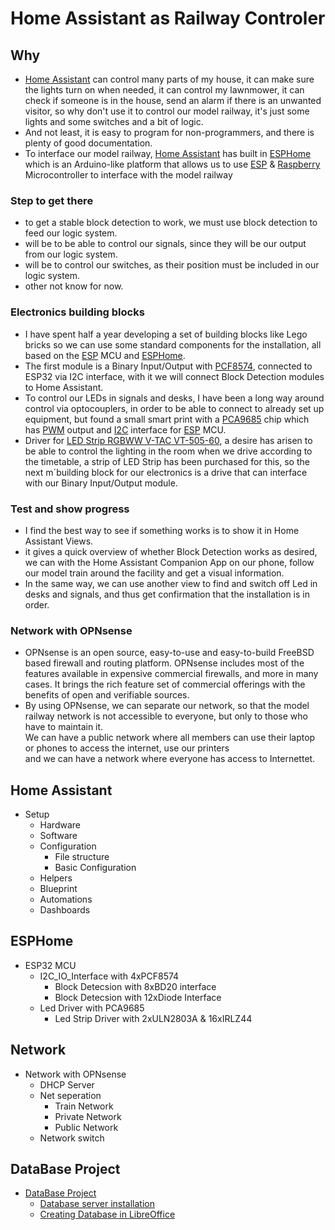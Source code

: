 # Home Assistant as Railway Controler

## Why

* [Home Assistant](https://www.home-assistant.io/) can control many parts of my house, it can make sure the lights turn on when needed, it can control my lawnmower, it can check if someone is in the house, send an alarm if there is an unwanted visitor, so why don't use it to control our model railway, it's just some lights and some switches and a bit of logic.
* And not least, it is easy to program for non-programmers, and there is plenty of good documentation.
* To interface our model railway, [Home Assistant](https://www.home-assistant.io/) has built in [ESPHome](https://esphome.io/) which is an Arduino-like platform that allows us to use [ESP](https://esphome.io/components/esp32) & [Raspberry](https://esphome.io/components/rp2040) Microcontroller to interface with the model railway

### Step to get there

* to get a stable block detection to work, we must use block detection to feed our logic system.
* will be to be able to control our signals, since they will be our output from our logic system.
* will be to control our switches, as their position must be included in our logic system.
* other not know for now.

### Electronics building blocks

* I have spent half a year developing a set of building blocks like Lego bricks so we can use some standard components for the installation, all based on the [ESP](https://esphome.io/components/esp32) MCU and [ESPHome](https://esphome.io/).
* The first module is a Binary Input/Output with [PCF8574](https://www.nxp.com/docs/en/data-sheet/PCF8574_PCF8574A.pdf), connected to ESP32 via I2C interface, with it we will connect Block Detection modules to Home Assistant.
* To control our LEDs in signals and desks, I have been a long way around control via optocouplers, in order to be able to connect to already set up equipment, but found a small smart print with a [PCA9685](https://www.nxp.com/products/power-management/lighting-driver-and-controller-ics/led-controllers/16-channel-12-bit-pwm-fm-plus-ic-bus-led-controller:PCA9685) chip which has [PWM](https://da.wikipedia.org/wiki/Pulsbreddemodulation) output and [I2C](https://www.ti.com/lit/an/sbaa565/sbaa565.pdf?ts=1708812930096&ref_url=https%253A%252F%252Fwww.google.com.ar%252F) interface for [ESP](https://esphome.io/components/esp32) MCU.
* Driver for [LED Strip RGBWW V-TAC VT-505-60](https://www.ledproff.dk/12v-rgb-ledstrips/250-v-tac-108w-m-rgb-staenktaet-led-strip-5m-60-led-pr-meter-3800157676281.html), a desire has arisen to be able to control the lighting in the room when we drive according to the timetable, a strip of LED Strip has been purchased for this, so the next m´building block for our electronics is a drive that can interface with our Binary Input/Output module.

### Test and show progress

* I find the best way to see if something works is to show it in Home Assistant Views.
* it gives a quick overview of whether Block Detection works as desired, we can with the Home Assistant Companion App on our phone, follow our model train around the facility and get a visual information.
* In the same way, we can use another view to find and switch off Led in desks and signals, and thus get confirmation that the installation is in order.

### Network with OPNsense

* OPNsense is an open source, easy-to-use and easy-to-build FreeBSD based firewall and routing platform. OPNsense includes most of the features available in expensive commercial firewalls, and more in many cases. It brings the rich feature set of commercial offerings with the benefits of open and verifiable sources.
* By using OPNsense, we can separate our network, so that the model railway network is not accessible to everyone, but only to those who have to maintain it.  
We can have a public network where all members can use their laptop or phones to access the internet, use our printers  
and we can have a network where everyone has access to Internettet.

## Home Assistant

* Setup
  * Hardware
  * Software
  * Configuration
    * File structure
    * Basic Configuration
  * Helpers
  * Blueprint
  * Automations
  * Dashboards

## ESPHome

* ESP32 MCU
  * I2C_IO_Interface with 4xPCF8574
    * Block Detecsion with 8xBD20 interface
    * Block Detecsion with 12xDiode Interface
  * Led Driver with PCA9685
    * Led Strip Driver with 2xULN2803A & 16xIRLZ44

## Network

* Network with OPNsense
  * DHCP Server
  * Net seperation
    * Train Network
    * Private Network
    * Public Network
  * Network switch

## DataBase Project

* [DataBase Project]()
  * [Database server installation]()
  * [Creating Database in LibreOffice]()
